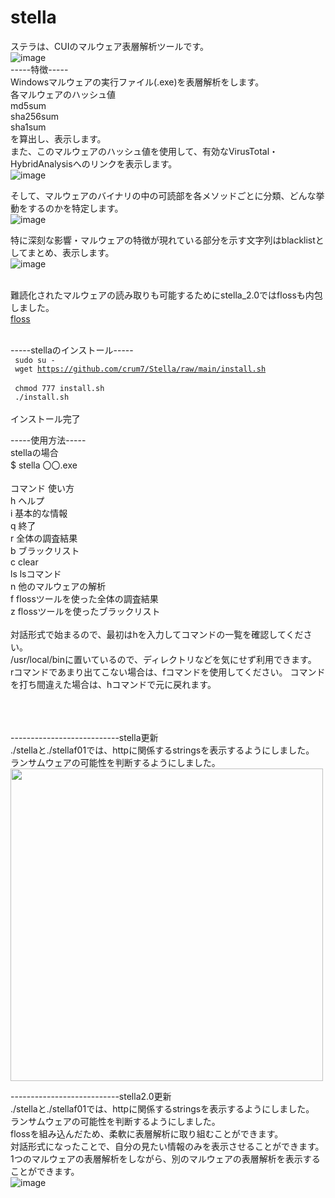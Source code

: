  
# stella


ステラは、CUIのマルウェア表層解析ツールです。<br>
![image](https://user-images.githubusercontent.com/72499679/145970551-f61db31d-63f3-4b66-817c-0851755b48f0.png)
<br>
-----特徴-----<br>
Windowsマルウェアの実行ファイル(.exe)を表層解析をします。<br>
各マルウェアのハッシュ値<br>
md5sum<br>
sha256sum<br>
sha1sum<br>
を算出し、表示します。<br>
また、このマルウェアのハッシュ値を使用して、有効なVirusTotal・HybridAnalysisへのリンクを表示します。<br>
![image](https://user-images.githubusercontent.com/72499679/145953125-99fed885-bfa9-44be-b8ea-070dfe3e7ba2.png)<br>


そして、マルウェアのバイナリの中の可読部を各メソッドごとに分類、どんな挙動をするのかを特定します。<br>
![image](https://user-images.githubusercontent.com/72499679/145953193-fd97f016-2527-42b9-969f-9ec8aac9315c.png)<br>

特に深刻な影響・マルウェアの特徴が現れている部分を示す文字列はblacklistとしてまとめ、表示します。<br>
![image](https://user-images.githubusercontent.com/72499679/145953303-2db367fb-1033-4e3a-8461-7aaa2b966869.png)<br>
<br>

難読化されたマルウェアの読み取りも可能するためにstella_2.0ではflossも内包しました。<br>
<a href="https://github.com/fireeye/flare-floss">floss</a>
 <br>
 <br>

-----stellaのインストール-----<br>
<code>
 sudo su -
</code><br>
<code>
 wget https://github.com/crum7/Stella/raw/main/install.sh
 </code><br>
<code>
 chmod 777 install.sh
</code><br>
<code>
./install.sh
</code><br>
インストール完了<br>

-----使用方法-----<br>
stellaの場合<br>
$ stella 〇〇.exe<br>
<br>
コマンド      使い方<br>
h      ヘルプ<br>
i      基本的な情報<br>
q      終了<br>
r      全体の調査結果<br>
b      ブラックリスト<br>
c      clear<br>
ls     lsコマンド<br>
n      他のマルウェアの解析<br>
f      flossツールを使った全体の調査結果<br>
z      flossツールを使ったブラックリスト<br>
<br>
対話形式で始まるので、最初はhを入力してコマンドの一覧を確認してください。<br>
/usr/local/binに置いているので、ディレクトリなどを気にせず利用できます。<br>
rコマンドであまり出てこない場合は、fコマンドを使用してください。
コマンドを打ち間違えた場合は、hコマンドで元に戻れます。



<br>
<br>
<br>
---------------------------stella更新<br>
./stellaと./stellaf01では、httpに関係するstringsを表示するようにしました。<br>
ランサムウェアの可能性を判断するようにしました。<br>
<img src="https://user-images.githubusercontent.com/72499679/130217115-7c5a4e03-a8c5-48e4-a184-a8ad12d35682.png" width=500>

---------------------------stella2.0更新<br>
./stellaと./stellaf01では、httpに関係するstringsを表示するようにしました。<br>
ランサムウェアの可能性を判断するようにしました。<br>
flossを組み込んだため、柔軟に表層解析に取り組むことができます。<br>
対話形式になったことで、自分の見たい情報のみを表示させることができます。<br>
1つのマルウェアの表層解析をしながら、別のマルウェアの表層解析を表示することができます。<br>
![image](https://user-images.githubusercontent.com/72499679/145953437-6f0074ce-d29b-4573-a649-7b6f6130ed47.png)

